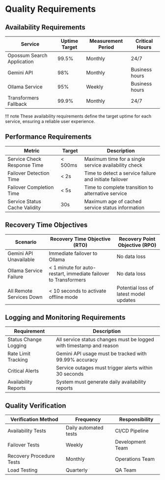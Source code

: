 # Quality Requirements

## Availability Requirements

| Service                    | Uptime Target | Measurement Period | Critical Hours |
|----------------------------|---------------|--------------------|----------------|
| Opossum Search Application | 99.5%         | Monthly            | 24/7           |
| Gemini API                 | 98%           | Monthly            | Business hours |
| Ollama Service             | 95%           | Weekly             | Business hours |
| Transformers Fallback      | 99.9%         | Monthly            | 24/7           |

!!! note
    These availability requirements define the target uptime for each service, ensuring a reliable user experience.

## Performance Requirements

| Metric                        | Target  | Description                                            |
|-------------------------------|---------|--------------------------------------------------------|
| Service Check Response Time   | < 500ms | Maximum time for a single service availability check   |
| Failover Detection Time       | < 2s    | Time to detect a service failure and initiate failover |
| Failover Completion Time      | < 5s    | Time to complete transition to alternative service     |
| Service Status Cache Validity | 30s     | Maximum age of cached service status information       |

## Recovery Time Objectives

| Scenario                 | Recovery Time Objective (RTO)                                   | Recovery Point Objective (RPO)         |
|--------------------------|-----------------------------------------------------------------|----------------------------------------|
| Gemini API Unavailable   | Immediate failover to Ollama                                    | No data loss                           |
| Ollama Service Failure   | < 1 minute for auto-restart, immediate failover to Transformers | No data loss                           |
| All Remote Services Down | < 10 seconds to activate offline mode                           | Potential loss of latest model updates |

## Logging and Monitoring Requirements

| Requirement           | Description                                                         |
|-----------------------|---------------------------------------------------------------------|
| Status Change Logging | All service status changes must be logged with timestamp and reason |
| Rate Limit Tracking   | Gemini API usage must be tracked with 99.99% accuracy               |
| Critical Alerts       | Service outages must trigger alerts within 30 seconds               |
| Availability Reports  | System must generate daily availability reports                     |

## Quality Verification

| Verification Method      | Frequency             | Responsibility   |
|--------------------------|-----------------------|------------------|
| Availability Tests       | Daily automated tests | CI/CD Pipeline   |
| Failover Tests           | Weekly                | Development Team |
| Recovery Procedure Tests | Monthly               | Operations Team  |
| Load Testing             | Quarterly             | QA Team          |